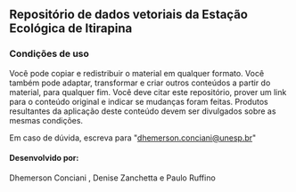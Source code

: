 ## Repositório de dados vetoriais da Estação Ecológica de Itirapina

### Condições de uso
Você pode copiar e redistribuir o material em qualquer formato. Você também pode adaptar, transformar e criar outros conteúdos a partir do material, para qualquer fim. Você deve citar este repositório, prover um link para o conteúdo original e indicar se mudanças foram feitas. Produtos resultantes da aplicação deste conteúdo devem ser divulgados sobre as mesmas condições. 
 
Em caso de dúvida, escreva para "dhemerson.conciani@unesp.br"

#### Desenvolvido por: 
Dhemerson Conciani , Denise Zanchetta e Paulo Ruffino
